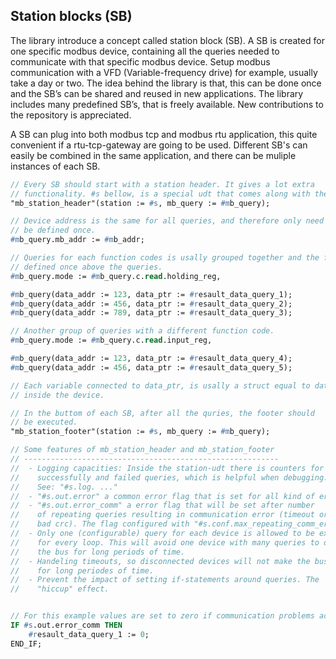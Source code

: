 Station blocks (SB)
-------------------
The library introduce a concept called station block (SB). A SB is created for one specific modbus device, containing all the queries needed to communicate with that specific modbus device. Setup modbus communication with a VFD (Variable-frequency drive) for example, usually take a day or two. The idea behind the library is that, this can be done once and the SB’s can be shared and reused in new applications. The library includes many predefined SB’s, that is freely available. New contributions to the repository is appreciated. 

A SB can plug into both modbus tcp and modbus rtu application, this quite convenient if a rtu-tcp-gateway are going to be used. Different SB's can easily be combined in the same application, and there can be muliple instances of each SB. 

```pascal
// Every SB should start with a station header. It gives a lot extra
// functionality. #s bellow, is a special udt that comes along with the library.
"mb_station_header"(station := #s, mb_query := #mb_query);

// Device address is the same for all queries, and therefore only need to 
// be defined once.
#mb_query.mb_addr := #mb_addr;

// Queries for each function codes is usally grouped together and the fc is 
// defined once above the queries.
#mb_query.mode := #mb_query.c.read.holding_reg,

#mb_query(data_addr := 123, data_ptr := #resault_data_query_1);
#mb_query(data_addr := 456, data_ptr := #resault_data_query_2);
#mb_query(data_addr := 789, data_ptr := #resault_data_query_3);

// Another group of queries with a different function code.
#mb_query.mode := #mb_query.c.read.input_reg,

#mb_query(data_addr := 123, data_ptr := #resault_data_query_4);
#mb_query(data_addr := 456, data_ptr := #resault_data_query_5);

// Each variable connected to data_ptr, is usally a struct equal to data 
// inside the device.

// In the buttom of each SB, after all the quries, the footer should
// be executed. 
"mb_station_footer"(station := #s, mb_query := #mb_query);

// Some features of mb_station_header and mb_station_footer
// ---------------------------------------------------------
//  - Logging capacities: Inside the station-udt there is counters for
//    successfully and failed queries, which is helpful when debugging.
//    See: "#s.log. ..."
//  - "#s.out.error" a common error flag that is set for all kind of errors.
//  - "#s.out.error_comm" a error flag that will be set after number 
//    of repeating queries resulting in communication error (timeout or 
//    bad crc). The flag configured with "#s.conf.max_repeating_comm_errors".
//  - Only one (configurable) query for each device is allowed to be executed 
//    for every loop. This will avoid one device with many queries to occupy
//    the bus for long periods of time.
//  - Handeling timeouts, so disconnected devices will not make the bus idle
//    for long periodes of time.
//  - Prevent the impact of setting if-statements around queries. The
//    "hiccup" effect.


// For this example values are set to zero if communication problems accrue.
IF #s.out.error_comm THEN
    #resault_data_query_1 := 0;   
END_IF;
```
